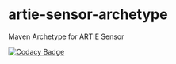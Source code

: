 # artie-sensor-archetype
Maven Archetype for ARTIE Sensor

[![Codacy Badge](https://api.codacy.com/project/badge/Grade/028ad28a672d4ec2a92b76829522526a)](https://www.codacy.com/manual/ARTIEROCKS/artie-sensor-archetype?utm_source=github.com&amp;utm_medium=referral&amp;utm_content=ARTIEROCKS/artie-sensor-archetype&amp;utm_campaign=Badge_Grade)
